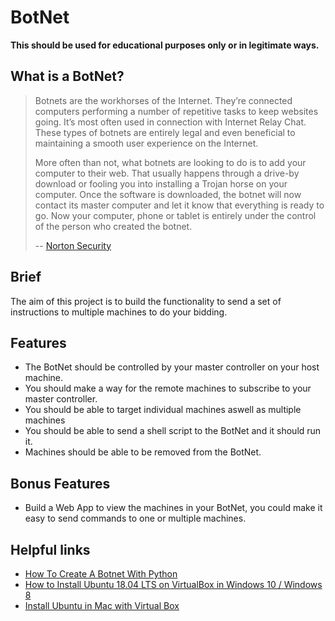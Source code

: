 # BotNet

**This should be used for educational purposes only or in legitimate ways.**

## What is a BotNet?

> Botnets are the workhorses of the Internet. They’re connected computers performing a number of repetitive tasks to keep websites going. It’s most often used in connection with Internet Relay Chat. These types of botnets are entirely legal and even beneficial to maintaining a smooth user experience on the Internet.
>
> More often than not, what botnets are looking to do is to add your computer to their web. That usually happens through a drive-by download or fooling you into installing a Trojan horse on your computer. Once the software is downloaded, the botnet will now contact its master computer and let it know that everything is ready to go. Now your computer, phone or tablet is entirely under the control of the person who created the botnet.
>
> -- [Norton Security](https://au.norton.com/internetsecurity-malware-what-is-a-botnet.html)

## Brief

The aim of this project is to build the  functionality to send a set of instructions to multiple machines to do your bidding.

## Features

- The BotNet should be controlled by your master controller on your host machine.
- You should make a way for the remote machines to subscribe to your master controller.
- You should be able to target individual machines aswell as multiple machines
- You should be able to send a shell script to the BotNet and it should run it.
- Machines should be able to be removed from the BotNet.

## Bonus Features

- Build a Web App to view the machines in your BotNet, you could make it easy to send commands to one or multiple machines.

## Helpful links

- [How To Create A Botnet With Python](https://www.youtube.com/watch?v=eSPLRuOezGc&t=614s)
- [How to Install Ubuntu 18.04 LTS on VirtualBox in Windows 10 / Windows 8](https://www.youtube.com/watch?v=QbmRXJJKsvs)
- [Install Ubuntu in Mac with Virtual Box](https://www.youtube.com/watch?v=4SbTXqPk_1Y)
